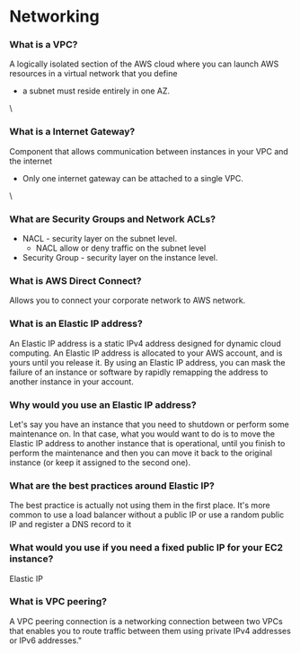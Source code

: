 # Networking

### What is a VPC?

A logically isolated section of the AWS cloud where you can launch AWS resources in a virtual network that you define

* a subnet must reside entirely in one AZ.

\


### What is a Internet Gateway?

Component that allows communication between instances in your VPC and the internet

* Only one internet gateway can be attached to a single VPC.

\


### What are Security Groups and Network ACLs?

* NACL - security layer on the subnet level.
  * NACL allow or deny traffic on the subnet level
* Security Group - security layer on the instance level.



### What is AWS Direct Connect?

Allows you to connect your corporate network to AWS network.

### What is an Elastic IP address?

An Elastic IP address is a static IPv4 address designed for dynamic cloud computing. An Elastic IP address is allocated to your AWS account, and is yours until you release it. By using an Elastic IP address, you can mask the failure of an instance or software by rapidly remapping the address to another instance in your account.



### Why would you use an Elastic IP address?

Let's say you have an instance that you need to shutdown or perform some maintenance on. In that case, what you would want to do is to move the Elastic IP address to another instance that is operational, until you finish to perform the maintenance and then you can move it back to the original instance (or keep it assigned to the second one).

### What are the best practices around Elastic IP?

The best practice is actually not using them in the first place. It's more common to use a load balancer without a public IP or use a random public IP and register a DNS record to it

###

### What would you use if you need a fixed public IP for your EC2 instance?

Elastic IP

###

### What is VPC peering?

A VPC peering connection is a networking connection between two VPCs that enables you to route traffic between them using private IPv4 addresses or IPv6 addresses."
